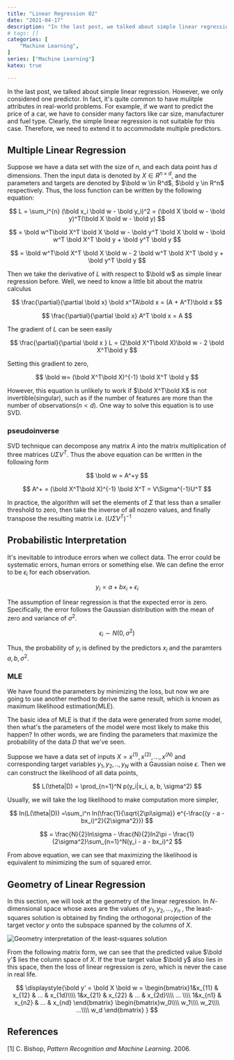 ```yaml
---
title: "Linear Regression 02"
date: "2021-04-17"
description: "In the last post, we talked about simple linear regression. However, we only considered one predictor. In fact, it's quite common to have mulitple attributes in real-world problems."
# tags: []
categories: [
    "Machine Learning",
]
series: ["Machine Learning"]
katex: true

---
```




In the last post, we talked about simple linear regression. However, we only considered one predictor. In fact, it's quite common to have mulitple attributes in real-world problems. For example, if we want to predict the price of a car, we have to consider many factors like car size, manufacturer and fuel type. Clearly, the simple linear regression is not suitable for this case. Therefore, we need to extend it to accommodate multiple predictors.



<!--more-->



## Multiple Linear Regression



Suppose we have a data set with the size of $n$,  and each data point has $d$ dimensions. Then the input data is denoted by  $X \in R^{n \times d}$, and the parameters and targets are denoted by $\bold w \in R^d$, $\bold y \in R^n$ respectively. Thus, the loss function can be written by the following equation:


$$
L = \sum_i^{n} (\bold x_i \bold w - \bold y_i)^2 = (\bold X \bold w - \bold y)^T(\bold X \bold w - \bold y)
$$

$$
= \bold w^T\bold X^T \bold X \bold w  - \bold y^T \bold X \bold w - \bold w^T \bold X^T \bold y + \bold y^T \bold y
$$

$$
= \bold w^T\bold X^T \bold X \bold w  - 2 \bold w^T \bold X^T \bold y + \bold y^T \bold y
$$




Then we take the derivative of $L$ with respect to $\bold w$ as simple linear regression before. Well, we need to know a little bit about the matrix calculus


$$
\frac{\partial}{\partial \bold x} \bold x^TA\bold x = (A + A^T)\bold x
$$

$$
\frac{\partial}{\partial \bold x} A^T \bold x = A
$$




The gradient of $L$ can be seen easily


$$
\frac{\partial}{\partial \bold x } L = (2\bold X^T\bold X)\bold w - 2 \bold X^T\bold y
$$




Setting this gradient to zero,


$$
\bold w= (\bold X^T\bold X)^{-1} \bold X^T \bold y
$$


However, this equation is unlikely to work if  $\bold X^T\bold X$ is not invertible(singular), such as if the number of features are more than the number of observations($n < d$). One way to solve this equation is to use SVD.



### pseudoinverse

SVD technique can decompose any matrix $A$ into the matrix multiplication of  three matrices $U\Sigma V^T$. Thus the above equation can be written in the following form 


$$
\bold w = A^+y
$$



$$
A^+ = (\bold X^T\bold X)^{-1} \bold X^T = V\Sigma^{-1}U^T
$$


In practice, the algorithm will set the elements of $\Sigma$ that less than a smaller threshold to zero, then take the inverse of all nozero values, and finally transpose the resulting matrix i.e. $(U\Sigma V^T)^{-1}$



## Probabilistic Interpretation



It's inevitable to introduce errors when we collect data. The error could be systematic errors, human errors or something else. We can define the error to be $\epsilon_i$ for each observation. 


$$
y_i = a + bx_i + \epsilon_i
$$


The assumption of linear regression is that the expected error is zero. Specifically, the error follows the Gaussian distribution with the mean of zero and variance of $\sigma^2$.


$$
\epsilon_i \sim N(0, \sigma^2)
$$


Thus, the probability of $y_i$ is defined by the predictors $x_i$ and the paramters $a, b, \sigma^2$.



### MLE

We have found the parameters by minimizing the loss, but now we are going to use another method to derive the same result, which is known as maximum likelihood estimation(MLE).



The basic idea of MLE is that if the data were generated from some model, then what's the parameters of the model were most likely to make this happen? In other words, we are finding the parameters that maximize the probability of the data $D$ that we've seen.



Suppose we have a data set of inputs $X={x^{(1)}, x^{(2)}, ..., x^{(N)}}$ and corresponding target variables ${y_1, y_2, .., y_N}$ with a Gaussian noise $\epsilon$. Then we can construct the likelihood of all data points,


$$
L(\theta|D) = \prod_{n=1}^N p(y_i|x_i, a, b, \sigma^2)
$$


Usually, we will take the log likelihood to make computation more simpler,


$$
In(L(\theta|D)) =\sum_i^n In(\frac{1}{\sqrt{2\pi\sigma}} e^{-\frac{(y - a - bx_i)^2}{2\sigma^2}})
$$

$$
= \frac{N}{2}In\sigma - \frac{N}{2}In2\pi - \frac{1}{2\sigma^2}\sum_{n=1}^N(y_i - a - bx_i)^2
$$


From above equation, we can see that maximizing the likelihood is equivalent to minimizing the sum of squared error.



## Geometry of Linear Regression



In this section, we will look at the geometry of the linear regression. In $N$-dimensional space whose axes are the values of $y_1, y_2, ..., y_n$ , the least-squares solution is obtained by finding the orthogonal projection of the target vector $y$ onto the subspace spanned by the columns of $X$.



![Geometry interpretation of the least-squares solution](/blog/post/images/geometry-linear-regression.png "Figure 1: Geometry interpretation of the least-squares solution (PRML 2006)")





From the following matrix form, we can see that the predicted value $\bold y'$ lies the column space of $X$. If the true target value $\bold y$ also lies in this space, then the loss of linear regression is zero, which is never the case in real life.




$$
\displaystyle{\bold y' = \bold X \bold w = \begin{bmatrix}1&x_{11} & x_{12} & ... & x_{1d}\\\\ 1&x_{21} & x_{22} & ... & x_{2d}\\\\ ... \\\\ 1&x_{n1} & x_{n2} & ... & x_{nd} \end{bmatrix}
\begin{bmatrix}w_0\\\\ w_1\\\\ w_2\\\\ ...\\\\ w_d \end{bmatrix}
}
$$


## References



[1] C. Bishop, *Pattern Recognition and Machine Learning*. 2006.





